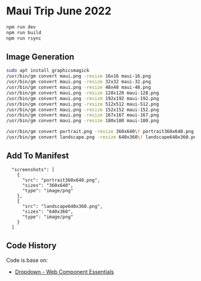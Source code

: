 # Maui Trip June 2022

```bash
npm run dev
npm run build
npm run rsync
```

## Image Generation

```bash
sudo apt install graphicsmagick
/usr/bin/gm convert maui.png -resize 16x16 maui-16.png
/usr/bin/gm convert maui.png -resize 32x32 maui-32.png
/usr/bin/gm convert maui.png -resize 48x48 maui-48.png
/usr/bin/gm convert maui.png -resize 128x128 maui-128.png
/usr/bin/gm convert maui.png -resize 192x192 maui-192.png
/usr/bin/gm convert maui.png -resize 512x512 maui-512.png
/usr/bin/gm convert maui.png -resize 152x152 maui-152.png
/usr/bin/gm convert maui.png -resize 167x167 maui-167.png
/usr/bin/gm convert maui.png -resize 180x180 maui-180.png

/usr/bin/gm convert portrait.png -resize 360x640\! portrait360x640.png
/usr/bin/gm convert landscape.png -resize 640x360\! landscape640x360.png
```

## Add To Manifest

```
  "screenshots": [
    {
      "src": "portrait360x640.png",
      "sizes": "360x640",
      "type": "image/png"
    },
    {
      "src": "landscape640x360.png",
      "sizes": "640x360",
      "type": "image/png"
    }
  ]
```

## Code History

Code is base on:

- [Dropdown - Web Component Essentials](https://youtu.be/mcSnBFT52aE)
